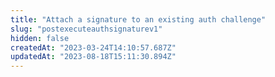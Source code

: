 ```yaml
---
title: "Attach a signature to an existing auth challenge"
slug: "postexecuteauthsignaturev1"
hidden: false
createdAt: "2023-03-24T14:10:57.687Z"
updatedAt: "2023-08-18T15:11:30.894Z"
---
```

